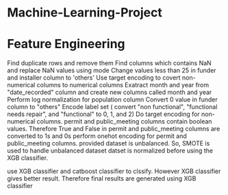 # Machine-Learning-Project

# Feature Engineering
Find duplicate rows and remove them
Find columns which contains NaN and replace NaN values using mode 
Change values less than 25 in funder and installer column to 'others'
Use target encoding to covert non-numerical columns to numerical columns
Exatract month and year from "date_recorded" column and create new columns called month and year
Perform log normalization for population column
Convert 0 value in funder column to "others"
Encode label set ( convert "non functional", "functional needs repair", and "functional" to 0, 1, and 2)
Do target encoding for non-numerical columns.
permit and public_meeting columns contain boolean values. Therefore True and False in permit and public_meeting columns are converted to 1s and 0s
perform onehot encoding for permit and public_meeting columns.
provided dataset is unbalanced. So, SMOTE is used to handle unbalanced dataset
datset is normalized before using the XGB classifier.

use XGB classifier and catboost classifier to clssify. However XGB classifier gives better result. Therefore final results are generated using XGB classifier
